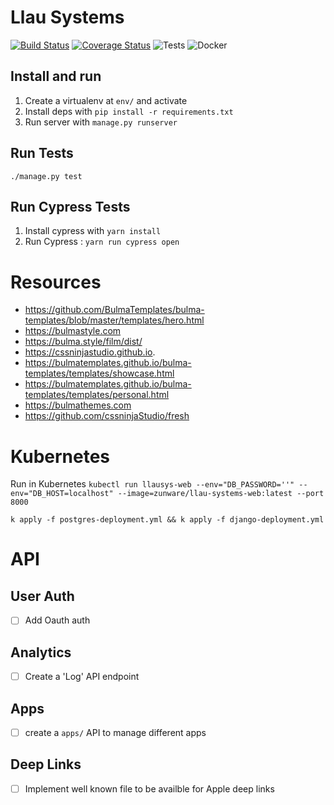 # Llau Systems

[![Build Status](https://travis-ci.com/josellausas/llau-systems.svg?branch=develop)](https://travis-ci.com/josellausas/llau-systems)
[![Coverage Status](https://coveralls.io/repos/github/josellausas/llau-systems/badge.svg?branch=develop)](https://coveralls.io/github/josellausas/llau-systems?branch=develop)
![Tests](https://github.com/josellausas/llau-systems/workflows/Tests/badge.svg?branch=master)
![Docker](https://github.com/josellausas/llau-systems/workflows/Docker/badge.svg?branch=master)

## Install and run

1. Create a virtualenv at `env/` and activate
2. Install deps with `pip install -r requirements.txt`
3. Run server with `manage.py runserver`

## Run Tests

`./manage.py test`

## Run Cypress Tests
1. Install cypress with `yarn install`
2. Run Cypress : `yarn run cypress open`

# Resources
- https://github.com/BulmaTemplates/bulma-templates/blob/master/templates/hero.html
- https://bulmastyle.com
- https://bulma.style/film/dist/
- https://cssninjastudio.github.io.
- https://bulmatemplates.github.io/bulma-templates/templates/showcase.html
- https://bulmatemplates.github.io/bulma-templates/templates/personal.html
- https://bulmathemes.com
- https://github.com/cssninjaStudio/fresh

# Kubernetes

Run in Kubernetes
`kubectl run llausys-web --env="DB_PASSWORD=''" --env="DB_HOST=localhost" --image=zunware/llau-systems-web:latest --port 8000`

`k apply -f postgres-deployment.yml && k apply -f django-deployment.yml`

# API

## User Auth

- [ ] Add Oauth auth

## Analytics

- [ ] Create a 'Log' API endpoint

## Apps

- [ ] create a `apps/` API to manage different apps

## Deep Links

- [ ] Implement well known file to be availble for Apple deep links